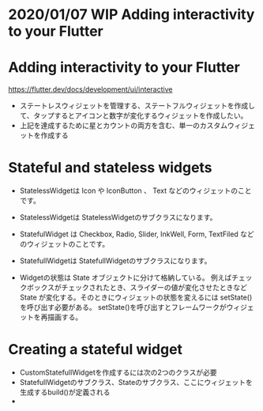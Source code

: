 # 2020/01/07 WIP Adding interactivity to your Flutter

# Adding interactivity to your Flutter
https://flutter.dev/docs/development/ui/interactive

- ステートレスウィジェットを管理する、ステートフルウィジェットを作成して、タップするとアイコンと数字が変化するウィジェットを作成したい。
- 上記を達成するために星とカウントの両方を含む、単一のカスタムウィジェットを作成する

# Stateful and stateless widgets

- StatelessWidgetは Icon や IconButton 、 Text などのウィジェットのことです。
- StatelessWidgetは StatelessWidgetのサブクラスになります。

- StatefulWidget は Checkbox, Radio, Slider, InkWell, Form, TextFiled などのウィジェットのことです。
- StatefullWidgetは StatefullWidgetのサブクラスになります。

- Widgetの状態は State オブジェクトに分けて格納している。 例えばチェックボックスがチェックされたとき、スライダーの値が変化させたときなど State が変化する。そのときにウィジェットの状態を変えるには setState() を呼び出す必要がある。 setState()を呼び出すとフレームワークがウィジェットを再描画する。

# Creating a stateful widget

- CustomStatefullWidgetを作成するには次の2つのクラスが必要
- StatefullWidgetのサブクラス、Stateのサブクラス、ここにウィジェットを生成するbuild()が定義される
- 